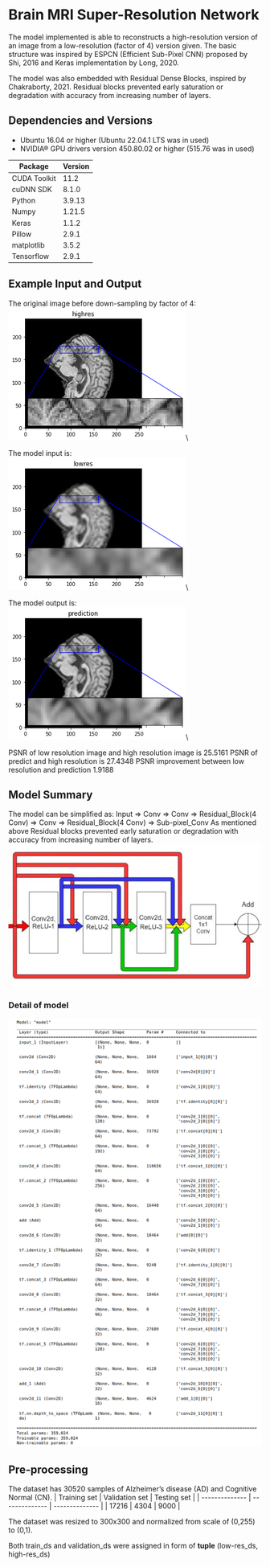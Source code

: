 # Brain MRI Super-Resolution Network
The model implemented is able to reconstructs a high-resolution version of an image from a low-resolution (factor of 4) version given. The basic structure was inspired by ESPCN (Efficient Sub-Pixel CNN) proposed by Shi, 2016 and Keras implementation by Long, 2020.

The model was also embedded with Residual Dense Blocks, inspired by Chakraborty, 2021. Residual blocks prevented early saturation or degradation with accuracy from increasing number of layers.

## Dependencies and Versions

- Ubuntu 16.04 or higher (Ubuntu 22.04.1 LTS was in used)
- NVIDIA® GPU drivers version 450.80.02 or higher (515.76 was in used)

| Package | Version |
| --- | --- |
| CUDA Toolkit | 11.2 |
| cuDNN SDK | 8.1.0 |
| Python | 3.9.13 |
| Numpy | 1.21.5 |
| Keras | 1.1.2 |
| Pillow | 2.9.1 |
| matplotlib | 3.5.2 |
| Tensorflow | 2.9.1 |

## Example Input and Output
The original image before down-sampling by factor of 4:\
![alt text](https://github.com/LingxiaoGao/PatternFlow/blob/topic-recognition/recognition/44708627_%20Efficient_Sub_Pixel_CNN/Demo_Example/Original.png?raw=true)\

The model input is:\
![alt text](https://github.com/LingxiaoGao/PatternFlow/blob/topic-recognition/recognition/44708627_%20Efficient_Sub_Pixel_CNN/Demo_Example/Low_Res.png?raw=true)\

The model output is:\
![alt text](https://github.com/LingxiaoGao/PatternFlow/blob/topic-recognition/recognition/44708627_%20Efficient_Sub_Pixel_CNN/Demo_Example/Model_Prediction.png?raw=true)\

PSNR of low resolution image and high resolution image is 25.5161
PSNR of predict and high resolution is 27.4348
PSNR improvement between low resolution and prediction 1.9188

## Model Summary
The model can be simplified as:
Input => Conv => Conv => Residual_Block(4 Conv) => Conv => Residual_Block(4 Conv) => Sub-pixel_Conv
As mentioned above Residual blocks prevented early saturation or degradation with accuracy from increasing number of layers.
![alt text](https://github.com/LingxiaoGao/PatternFlow/blob/topic-recognition/recognition/44708627_%20Efficient_Sub_Pixel_CNN/Demo_Example/Residual_Block.png?raw=true)

### Detail of model
![alt text](https://github.com/LingxiaoGao/PatternFlow/blob/topic-recognition/recognition/44708627_%20Efficient_Sub_Pixel_CNN/Demo_Example/Model_summary.png?raw=true)

## Pre-processing
The dataset has 30520 samples of Alzheimer’s disease (AD) and Cognitive Normal (CN).
| Training set   | Validation set | Testing set    |
| -------------- | -------------- | -------------- |
| 17216          | 4304           | 9000           |

The dataset was resized to 300x300 and normalized from scale of (0,255) to (0,1).

Both train_ds and validation_ds were assigned in form of **tuple** (low-res_ds, high-res_ds)
